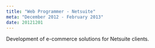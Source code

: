 ```yaml
---
title: "Web Programmer - Netsuite"
meta: "December 2012 - February 2013"
date: 20121201
---
```

Development of e-commerce solutions for Netsuite clients.
